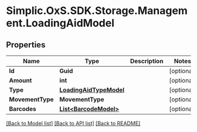 # Simplic.OxS.SDK.Storage.Management.LoadingAidModel

## Properties

Name | Type | Description | Notes
------------ | ------------- | ------------- | -------------
**Id** | **Guid** |  | [optional] 
**Amount** | **int** |  | [optional] 
**Type** | [**LoadingAidTypeModel**](LoadingAidTypeModel.md) |  | [optional] 
**MovementType** | **MovementType** |  | [optional] 
**Barcodes** | [**List&lt;BarcodeModel&gt;**](BarcodeModel.md) |  | [optional] 

[[Back to Model list]](../README.md#documentation-for-models) [[Back to API list]](../README.md#documentation-for-api-endpoints) [[Back to README]](../README.md)


